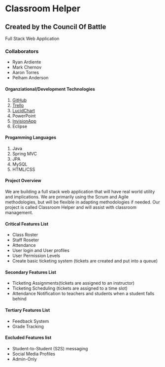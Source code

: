 #
<h1>Classroom Helper</h1>
<h2>Created by the Council Of Battle</h2>
Full Stack Web Application

<h3>Collaborators</h3>
<ul>
<li>Ryan Ardiente</li>
<li>Mark Chernov</li>
<li>Aaron Torres</li>
<li>Pelham Anderson</li>
</ul>

<h4>Organziational/Development Technologies</h4>
<ol>
<li><a href="https://github.com/DenverGrown303/CouncilOfBattle">GitHub</a></li>
<li><a href="https://trello.com/b/t1krXoJZ/council-of-battle">Trello</a></li>
<li><a href="https://www.lucidchart.com/invitations/accept/89367942-d4eb-4833-b4e2-122b8fbbc567">LucidChart</a></li>
<li>PowerPoint</li>
<li><a href="https://invis.io/5X5ZU14HF">InvisionApp</a></li>
<li>Eclipse</li>
</ol>

<h4>Progamming Languages</h4>
<ol>
<li>Java</li>
<li>Spring MVC</li>
<li>JPA</li>
<li>MySQL</li>
<li>HTML/CSS</li>
</ol>

<h4>Project Overview</h4>
We are building a full stack web application that will have real world utility and implications.  We are primarily using the Scrum and Agile methodologies, but will be flexible in adapting methodologies if needed.  Our project is called Classroom Helper and will assist with classroom management.

<h4>Critical Features List</h4>
<ul>
<li>Class Roster</li>
<li>Staff Roseter</li>
<li>Attendance</li>
<li>User login and User profiles</li>
<li>User Permission Levels</li>
<li>Create basic ticketing system (tickets are created and put into a queue)</li>
</ul>

<h4>Secondary Features List</h4>
<ul>
<li>Ticketing Assignments(tickets are assigned to an instructor)</li>
<li>Ticketing Scheduling (tickets are assigned to a time slot)</li>
<li>Attendance Notification to teachers and students when a student falls behind</li>
</ul>

<h4>Tertiary Features List</h4>
<ul>
<li>Feedback System</li>
<li>Grade Tracking</li>
</ul>

<h4>Excluded Features list</h4>
<ul>
<li>Student-to-Student (S2S) messaging</li>
<li>Social Media Profiles</li>
<li>Admin-Only</li>
</ul>

